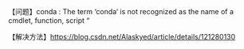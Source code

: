 【问题】conda : The term ‘conda‘ is not recognized as the name of a cmdlet, function, script “

【解决方法】https://blog.csdn.net/Alaskyed/article/details/121280130